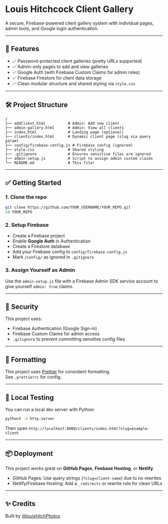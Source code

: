 # Louis Hitchcock Client Gallery

A secure, Firebase-powered client gallery system with individual pages, admin tools, and Google login authentication.

---

## 🚀 Features

- ✅ Password-protected client galleries (pretty URLs supported)
- ✅ Admin-only pages to add and view galleries
- ✅ Google Auth (with Firebase Custom Claims for admin roles)
- ✅ Firebase Firestore for client data storage
- ✅ Clean modular structure and shared styling via `style.css`

---

## 🛠 Project Structure

```
/
├── addClient.html          # Admin: Add new client
├── admin-gallery.html      # Admin: View all clients
├── index.html              # Landing page (optional)
├── clients/index.html      # Dynamic client page (slug via query param)
├── config/firebase-config.js # Firebase config (ignored)
├── style.css               # Shared styling
├── .gitignore              # Ensures sensitive files are ignored
├── admin-setup.js          # Script to assign admin custom claims
└── README.md               # This file!
```

---

## ✅ Getting Started

### 1. Clone the repo

```bash
git clone https://github.com/YOUR_USERNAME/YOUR_REPO.git
cd YOUR_REPO
```

### 2. Setup Firebase

- Create a Firebase project
- Enable **Google Auth** in Authentication
- Create a Firestore database
- Add your Firebase config to `config/firebase-config.js`
- Mark `/config/` as ignored in `.gitignore`

### 3. Assign Yourself as Admin

Use the `admin-setup.js` file with a Firebase Admin SDK service account to give yourself `admin: true` claims.

---

## 🔐 Security

This project uses:

- Firebase Authentication (Google Sign-in)
- Firebase Custom Claims for admin access
- `.gitignore` to prevent committing sensitive config files

---

## 🧼 Formatting

This project uses [Prettier](https://prettier.io/) for consistent formatting.  
See `.prettierrc` for config.

---

## 🧪 Local Testing

You can run a local dev server with Python:

```bash
python3 -m http.server
```

Then open `http://localhost:8000/clients/index.html?slug=example-client`

---

## 📦 Deployment

This project works great on **GitHub Pages**, **Firebase Hosting**, or **Netlify**.

- GitHub Pages: Use query strings (`?slug=client-name`) due to no rewrites
- Netlify/Firebase Hosting: Add a `_redirects` or rewrite rule for clean URLs

---

## ✨ Credits

Built by [@louishitchPhotos](https://www.instagram.com/louishitchphotos)